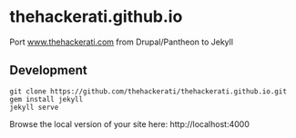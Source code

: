 thehackerati.github.io
======================

Port www.thehackerati.com from Drupal/Pantheon to Jekyll

Development
-----------

    git clone https://github.com/thehackerati/thehackerati.github.io.git
    gem install jekyll
    jekyll serve

Browse the local version of your site here: http://localhost:4000
